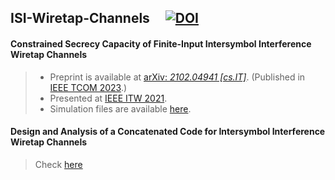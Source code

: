 ## ISI-Wiretap-Channels &nbsp; &nbsp; [![DOI](https://zenodo.org/badge/419676331.svg)](https://zenodo.org/badge/latestdoi/419676331)
 
#### Constrained Secrecy Capacity of Finite-Input Intersymbol Interference Wiretap Channels
> + Preprint is available at [arXiv: *2102.04941 [cs.IT]*](https://arxiv.org/abs/2102.04941). (Published in [IEEE TCOM 2023](https://ieeexplore.ieee.org/document/10068266).)
> + Presented at [IEEE ITW 2021](https://ieeexplore.ieee.org/abstract/document/9611416).
> + Simulation files are available [here](https://github.com/arianouri/ISI-Wiretap-Channels/tree/main/%5BSIMULATION_FILES%5D%20Constrained%20Secrecy%20Capacity).

#### Design and Analysis of a Concatenated Code for Intersymbol Interference Wiretap Channels
> Check [here](https://github.com/arianouri/ISI_Wiretap_Channels.Code_Design)
